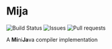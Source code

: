 # Mija

![Build Status](https://img.shields.io/github/actions/workflow/status/taldoflemis/mija/gradle.yml)
![Issues](https://img.shields.io/github/issues/taldoflemis/mija)
![Pull requests](https://img.shields.io/github/issues-pr/taldoflemis/mija)

A **Mi**ni**Ja**va compiler implementation
